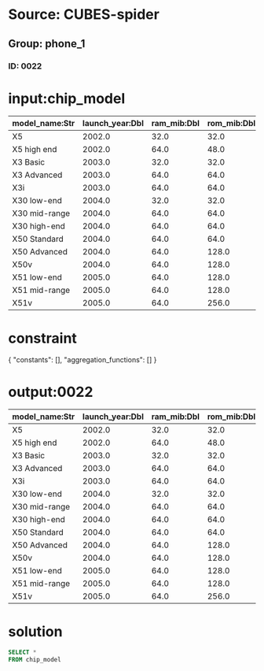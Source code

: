 # Source: CUBES-spider
## Group: phone_1
### ID: 0022

# input:chip_model

| model_name:Str | launch_year:Dbl | ram_mib:Dbl | rom_mib:Dbl | slots:Str | wifi:Str | bluetooth:Str |
|---|---|---|---|---|---|---|
| X5 | 2002.0 | 32.0 | 32.0 | 1CFII,1SD | No | No |
| X5 high end | 2002.0 | 64.0 | 48.0 | 1CFII,1SD | No | No |
| X3 Basic | 2003.0 | 32.0 | 32.0 | 1SD | No | No |
| X3 Advanced | 2003.0 | 64.0 | 64.0 | 1SD | No | No |
| X3i | 2003.0 | 64.0 | 64.0 | 1SD | 802.11b | No |
| X30 low-end | 2004.0 | 32.0 | 32.0 | 1SD | No | No |
| X30 mid-range | 2004.0 | 64.0 | 64.0 | 1SD | 802.11b | 1.1 |
| X30 high-end | 2004.0 | 64.0 | 64.0 | 1SD | 802.11b | 1.1 |
| X50 Standard | 2004.0 | 64.0 | 64.0 | 1CFII,1SD | No | Yes |
| X50 Advanced | 2004.0 | 64.0 | 128.0 | 1CFII,1SD | 802.11b | Yes |
| X50v | 2004.0 | 64.0 | 128.0 | 1CFII,1SD | 802.11b | 1.2 |
| X51 low-end | 2005.0 | 64.0 | 128.0 | 1CFII,1SD | No | 1.2 |
| X51 mid-range | 2005.0 | 64.0 | 128.0 | 1CFII,1SD | 802.11b | 1.2 |
| X51v | 2005.0 | 64.0 | 256.0 | 1CFII,1SD | 802.11b | 1.2 |

# constraint

{
  "constants": [],
  "aggregation_functions": []
}

# output:0022

| model_name:Str | launch_year:Dbl | ram_mib:Dbl | rom_mib:Dbl | slots:Str | wifi:Str | bluetooth:Str |
|---|---|---|---|---|---|---|
| X5 | 2002.0 | 32.0 | 32.0 | 1CFII,1SD | No | No |
| X5 high end | 2002.0 | 64.0 | 48.0 | 1CFII,1SD | No | No |
| X3 Basic | 2003.0 | 32.0 | 32.0 | 1SD | No | No |
| X3 Advanced | 2003.0 | 64.0 | 64.0 | 1SD | No | No |
| X3i | 2003.0 | 64.0 | 64.0 | 1SD | 802.11b | No |
| X30 low-end | 2004.0 | 32.0 | 32.0 | 1SD | No | No |
| X30 mid-range | 2004.0 | 64.0 | 64.0 | 1SD | 802.11b | 1.1 |
| X30 high-end | 2004.0 | 64.0 | 64.0 | 1SD | 802.11b | 1.1 |
| X50 Standard | 2004.0 | 64.0 | 64.0 | 1CFII,1SD | No | Yes |
| X50 Advanced | 2004.0 | 64.0 | 128.0 | 1CFII,1SD | 802.11b | Yes |
| X50v | 2004.0 | 64.0 | 128.0 | 1CFII,1SD | 802.11b | 1.2 |
| X51 low-end | 2005.0 | 64.0 | 128.0 | 1CFII,1SD | No | 1.2 |
| X51 mid-range | 2005.0 | 64.0 | 128.0 | 1CFII,1SD | 802.11b | 1.2 |
| X51v | 2005.0 | 64.0 | 256.0 | 1CFII,1SD | 802.11b | 1.2 |

# solution

```sql
SELECT *
FROM chip_model
```
